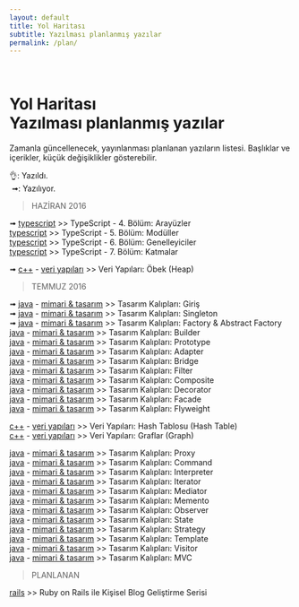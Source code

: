 ```yaml
---
layout: default
title: Yol Haritası
subtitle: Yazılması planlanmış yazılar
permalink: /plan/
---
```


<br/>
<h1 class="page-title">
    <div class="page-title__text">Yol Haritası</div>
    <div class="page-title__subtitle">Yazılması planlanmış yazılar</div>
</h1>

Zamanla güncellenecek, yayınlanması planlanan yazıların listesi. Başlıklar ve içerikler, küçük değişiklikler gösterebilir.  

👌: Yazıldı.  
&nbsp;➟: Yazılıyor.  

> HAZİRAN 2016

➟ [typescript][cTS] >> TypeScript - 4. Bölüm: Arayüzler  
[typescript][cTS] >> TypeScript - 5. Bölüm: Modüller  
[typescript][cTS] >> TypeScript - 6. Bölüm: Genelleyiciler  
[typescript][cTS] >> TypeScript - 7. Bölüm: Katmalar  

➟ [c++][cCPP] - [veri yapıları][cVY] >> Veri Yapıları: Öbek (Heap)  

> TEMMUZ 2016

➟ [java][cJAVA] - [mimari & tasarım][cMT] >> Tasarım Kalıpları: Giriş  
➟ [java][cJAVA] - [mimari & tasarım][cMT] >> Tasarım Kalıpları: Singleton  
➟ [java][cJAVA] - [mimari & tasarım][cMT] >> Tasarım Kalıpları: Factory & Abstract Factory  
[java][cJAVA] - [mimari & tasarım][cMT] >> Tasarım Kalıpları: Builder  
[java][cJAVA] - [mimari & tasarım][cMT] >> Tasarım Kalıpları: Prototype  
[java][cJAVA] - [mimari & tasarım][cMT] >> Tasarım Kalıpları: Adapter  
[java][cJAVA] - [mimari & tasarım][cMT] >> Tasarım Kalıpları: Bridge  
[java][cJAVA] - [mimari & tasarım][cMT] >> Tasarım Kalıpları: Filter  
[java][cJAVA] - [mimari & tasarım][cMT] >> Tasarım Kalıpları: Composite  
[java][cJAVA] - [mimari & tasarım][cMT] >> Tasarım Kalıpları: Decorator  
[java][cJAVA] - [mimari & tasarım][cMT] >> Tasarım Kalıpları: Facade  
[java][cJAVA] - [mimari & tasarım][cMT] >> Tasarım Kalıpları: Flyweight  

[c++][cCPP] - [veri yapıları][cVY] >> Veri Yapıları: Hash Tablosu (Hash Table)  
[c++][cCPP] - [veri yapıları][cVY] >> Veri Yapıları: Graflar (Graph)  

[java][cJAVA] - [mimari & tasarım][cMT] >> Tasarım Kalıpları: Proxy   
[java][cJAVA] - [mimari & tasarım][cMT] >> Tasarım Kalıpları: Command  
[java][cJAVA] - [mimari & tasarım][cMT] >> Tasarım Kalıpları: Interpreter  
[java][cJAVA] - [mimari & tasarım][cMT] >> Tasarım Kalıpları: Iterator  
[java][cJAVA] - [mimari & tasarım][cMT] >> Tasarım Kalıpları: Mediator  
[java][cJAVA] - [mimari & tasarım][cMT] >> Tasarım Kalıpları: Memento   
[java][cJAVA] - [mimari & tasarım][cMT] >> Tasarım Kalıpları: Observer  
[java][cJAVA] - [mimari & tasarım][cMT] >> Tasarım Kalıpları: State  
[java][cJAVA] - [mimari & tasarım][cMT] >> Tasarım Kalıpları: Strategy  
[java][cJAVA] - [mimari & tasarım][cMT] >> Tasarım Kalıpları: Template  
[java][cJAVA] - [mimari & tasarım][cMT] >> Tasarım Kalıpları: Visitor   
[java][cJAVA] - [mimari & tasarım][cMT] >> Tasarım Kalıpları: MVC  

> PLANLANAN

[rails][cRails] >> Ruby on Rails ile Kişisel Blog Geliştirme Serisi

[angular]: /kategori/angular
[ccpp]: /kategori/cpp
[ccsharp]: /kategori/csharp
[cd]: /kategori/d
[cgenel]: /kategori/genel
[cjava]: /kategori/java
[cjekyll]: /kategori/jekyll
[clua]: /kategori/lua
[cmt]: /kategori/mimari&tasarim
[cpython]: /kategori/python
[crails]: /kategori/rails
[cts]: /kategori/typescript
[cvy]: /kategori/veriyapilari

